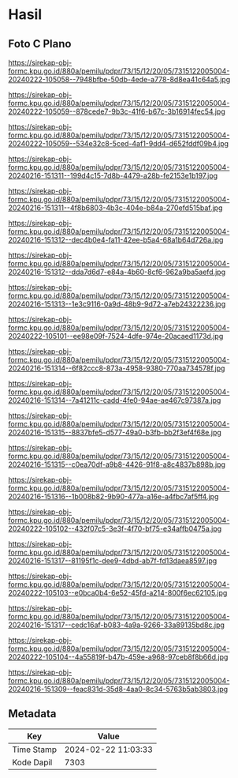 # Hasil

## Foto C Plano

https://sirekap-obj-formc.kpu.go.id/880a/pemilu/pdpr/73/15/12/20/05/7315122005004-20240222-105058--7948bfbe-50db-4ede-a778-8d8ea41c64a5.jpg

https://sirekap-obj-formc.kpu.go.id/880a/pemilu/pdpr/73/15/12/20/05/7315122005004-20240222-105059--878cede7-9b3c-41f6-b67c-3b16914fec54.jpg

https://sirekap-obj-formc.kpu.go.id/880a/pemilu/pdpr/73/15/12/20/05/7315122005004-20240222-105059--534e32c8-5ced-4af1-9dd4-d652fddf09b4.jpg

https://sirekap-obj-formc.kpu.go.id/880a/pemilu/pdpr/73/15/12/20/05/7315122005004-20240216-151311--199d4c15-7d8b-4479-a28b-fe2153e1b197.jpg

https://sirekap-obj-formc.kpu.go.id/880a/pemilu/pdpr/73/15/12/20/05/7315122005004-20240216-151311--4f8b6803-4b3c-404e-b84a-270efd515baf.jpg

https://sirekap-obj-formc.kpu.go.id/880a/pemilu/pdpr/73/15/12/20/05/7315122005004-20240216-151312--dec4b0e4-fa11-42ee-b5a4-68a1b64d726a.jpg

https://sirekap-obj-formc.kpu.go.id/880a/pemilu/pdpr/73/15/12/20/05/7315122005004-20240216-151312--dda7d6d7-e84a-4b60-8cf6-962a9ba5aefd.jpg

https://sirekap-obj-formc.kpu.go.id/880a/pemilu/pdpr/73/15/12/20/05/7315122005004-20240216-151313--1e3c9116-0a9d-48b9-9d72-a7eb24322236.jpg

https://sirekap-obj-formc.kpu.go.id/880a/pemilu/pdpr/73/15/12/20/05/7315122005004-20240222-105101--ee98e09f-7524-4dfe-974e-20acaed1173d.jpg

https://sirekap-obj-formc.kpu.go.id/880a/pemilu/pdpr/73/15/12/20/05/7315122005004-20240216-151314--6f82ccc8-873a-4958-9380-770aa734578f.jpg

https://sirekap-obj-formc.kpu.go.id/880a/pemilu/pdpr/73/15/12/20/05/7315122005004-20240216-151314--7a41211c-cadd-4fe0-94ae-ae467c97387a.jpg

https://sirekap-obj-formc.kpu.go.id/880a/pemilu/pdpr/73/15/12/20/05/7315122005004-20240216-151315--8837bfe5-d577-49a0-b3fb-bb2f3ef4f68e.jpg

https://sirekap-obj-formc.kpu.go.id/880a/pemilu/pdpr/73/15/12/20/05/7315122005004-20240216-151315--c0ea70df-a9b8-4426-91f8-a8c4837b898b.jpg

https://sirekap-obj-formc.kpu.go.id/880a/pemilu/pdpr/73/15/12/20/05/7315122005004-20240216-151316--1b008b82-9b90-477a-a16e-a4fbc7af5ff4.jpg

https://sirekap-obj-formc.kpu.go.id/880a/pemilu/pdpr/73/15/12/20/05/7315122005004-20240222-105102--432f07c5-3e3f-4f70-bf75-e34affb0475a.jpg

https://sirekap-obj-formc.kpu.go.id/880a/pemilu/pdpr/73/15/12/20/05/7315122005004-20240216-151317--81195f1c-dee9-4dbd-ab7f-fd13daea8597.jpg

https://sirekap-obj-formc.kpu.go.id/880a/pemilu/pdpr/73/15/12/20/05/7315122005004-20240222-105103--e0bca0b4-6e52-45fd-a214-800f6ec62105.jpg

https://sirekap-obj-formc.kpu.go.id/880a/pemilu/pdpr/73/15/12/20/05/7315122005004-20240216-151317--cedc16af-b083-4a9a-9266-33a89135bd8c.jpg

https://sirekap-obj-formc.kpu.go.id/880a/pemilu/pdpr/73/15/12/20/05/7315122005004-20240222-105104--4a55819f-b47b-459e-a968-97ceb8f8b66d.jpg

https://sirekap-obj-formc.kpu.go.id/880a/pemilu/pdpr/73/15/12/20/05/7315122005004-20240216-151309--feac831d-35d8-4aa0-8c34-5763b5ab3803.jpg


## Metadata

| Key        | Value               |
| ---------- | ------------------- |
| Time Stamp | 2024-02-22 11:03:33 |
| Kode Dapil | 7303                |



